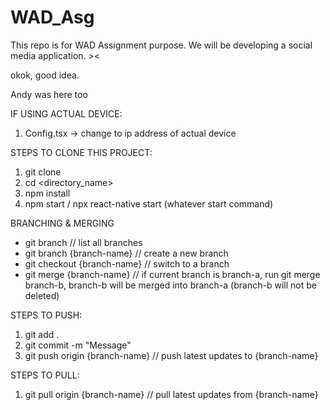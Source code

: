 # WAD_Asg
This repo is for WAD Assignment purpose. We will be developing a social media application. ><

okok, good idea.

Andy was here too


IF USING ACTUAL DEVICE:
1. Config.tsx -> change to ip address of actual device

STEPS TO CLONE THIS PROJECT:
1. git clone <repo-url>
2. cd <directory_name>
3. npm install
4. npm start / npx react-native start (whatever start command)

BRANCHING & MERGING
- git branch // list all branches
- git branch {branch-name} // create a new branch
- git checkout {branch-name} // switch to a branch
- git merge {branch-name} // if current branch is branch-a, run git merge branch-b, branch-b will be merged into branch-a (branch-b will not be deleted)

STEPS TO PUSH: 
1. git add .
2. git commit -m "Message"
3. git push origin {branch-name} // push latest updates to {branch-name}

STEPS TO PULL:
1. git pull origin {branch-name} // pull latest updates from {branch-name}

